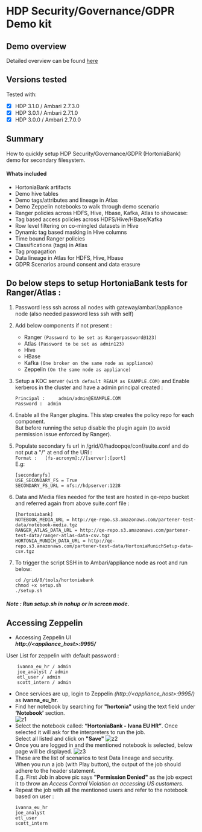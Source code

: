 # HDP Security/Governance/GDPR Demo kit

## Demo overview

Detailed overview can be found [here](https://community.hortonworks.com/articles/151939/hdp-securitygovernance-demo-kit.html) 

## Versions tested

Tested with:
- [x] HDP 3.1.0 / Ambari 2.7.3.0
- [x] HDP 3.0.1 / Ambari 2.7.1.0
- [x] HDP 3.0.0 / Ambari 2.7.0.0

## Summary
How to quickly setup HDP Security/Governance/GDPR (HortoniaBank) demo for secondary filesystem.

#### Whats included
- HortoniaBank artifacts
- Demo hive tables
- Demo tags/attributes and lineage in Atlas
- Demo Zeppelin notebooks to walk through demo scenario
- Ranger policies across HDFS, Hive, Hbase, Kafka, Atlas to showcase:
- Tag based access policies across HDFS/Hive/HBase/Kafka
- Row level filtering on co-mingled datasets in Hive
- Dynamic tag based masking in Hive columns
- Time bound Ranger policies
- Classifications (tags) in Atlas
- Tag propagation
- Data lineage in Atlas for HDFS, Hive, Hbase
- GDPR Scenarios around consent and data erasure

## Do below steps to setup HortoniaBank tests for Ranger/Atlas :

 1. Password less ssh across all nodes with gateway/ambari/appliance node (also needed password less ssh with self)

 2. Add below components if not present : <br>
    - Ranger    `(Password to be set as Rangerpassword@123)`
    - Atlas		`(Password to be set as admin123)`
    - Hive
    - HBase
    - Kafka		`(One broker on the same node as appliance)`
    - Zeppelin	`(On the same node as appliance)`

 3. Setup a KDC server `(with default REALM as EXAMPLE.COM)` and Enable kerberos in the cluster and have a admin principal created : <br>
    ```kadmin.local -q "addprinc -pw admin admin/admin"
    Principal : 	admin/admin@EXAMPLE.COM
    Password : 	admin
    ```

 4. Enable all the Ranger plugins. This step creates the policy repo for each component. <br>
But before running the setup disable the plugin again (to avoid permission issue enforced by Ranger).

 5. Populate secondary fs url in /grid/0/hadoopqe/conf/suite.conf and do not put a "/" at end of the URI : <br>
`Format : 	[fs-acronym]://[server]:[port]` <br>
E.g: <br>
    ```
    [secondaryfs]
    USE_SECONDARY_FS = True
    SECONDARY_FS_URL = nfs://hdpserver:1228
    ```

 6. Data and Media files needed for the test are hosted in qe-repo bucket and referred again from above suite.conf file : <br>
    ```
    [hortoniabank]
    NOTEBOOK_MEDIA_URL = http://qe-repo.s3.amazonaws.com/partener-test-data/notebook-media.tgz
    RANGER_ATLAS_DATA_URL = http://qe-repo.s3.amazonaws.com/partener-test-data/ranger-atlas-data-csv.tgz
    HORTONIA_MUNICH_DATA_URL = http://qe-repo.s3.amazonaws.com/partener-test-data/HortoniaMunichSetup-data-csv.tgz
    ```

 7. To trigger the script SSH in to Ambari/appliance node as root and run below: <br>
    ```
    cd /grid/0/tools/hortoniabank
    chmod +x setup.sh
    ./setup.sh
    ```

#### _Note : Run setup.sh in nohup or in screen mode._

  ## Accessing Zeppelin
  
- Accessing Zeppelin UI <br>
    _**http://<appliance_host>:9995/**_

User List for zeppelin with default password :
```
    ivanna_eu_hr / admin
    joe_analyst / admin
    etl_user / admin
    scott_intern / admin
```

- Once services are up, login to Zeppelin *(http://<appliance_host>:9995/)* as **ivanna_eu_hr**.
- Find her notebook by searching for **"hortonia"** using the text field under **‘Notebook’** section. <br>
![z1](https://user-images.githubusercontent.com/40571322/58865931-15002d80-86d5-11e9-9b29-7121b9934cff.png)
- Select the notebook called: **“HortoniaBank - Ivana EU HR”**. Once selected it will ask for the interpreters to run the job.
  <br>Select all listed and click on **"Save"**
![z2](https://user-images.githubusercontent.com/40571322/58865932-15002d80-86d5-11e9-8832-28f9f83947b5.png)
- Once you are logged in and the mentioned notebook is selected, below page will be displayed.
![z3](https://user-images.githubusercontent.com/40571322/58865933-15002d80-86d5-11e9-9baf-a96029ae05d6.png)
- These are the list of scenarios to test Data lineage and security. <br> When you run a job (with Play button), the output of the job should adhere to the header statement.
<br>E.g. First Job in above pic says **"Permission Denied"** as the job expect it to throw an *Access Control Violation on accessing US customers*.
- Repeat the job with all the mentioned users and refer to the notebook based on user : 
    ```
    ivanna_eu_hr
    joe_analyst
    etl_user
    scott_intern
    ```
